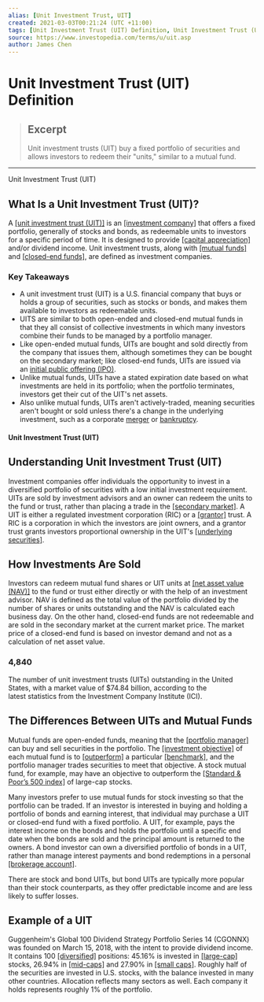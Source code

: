 ```yaml
---
alias: [Unit Investment Trust, UIT]
created: 2021-03-03T00:21:24 (UTC +11:00)
tags: [Unit Investment Trust (UIT) Definition, Unit Investment Trust (UIT)]
source: https://www.investopedia.com/terms/u/uit.asp
author: James Chen
---
```


# Unit Investment Trust (UIT) Definition

> ## Excerpt
> Unit investment trusts (UIT) buy a fixed portfolio of securities and allows investors to redeem their "units," similar to a mutual fund.

---

Unit Investment Trust (UIT)
## What Is a Unit Investment Trust (UIT)?

A [[unit investment trust (UIT)]](https://www.investopedia.com/articles/basics/09/unit-investment-trust.asp) is an [[investment company]](https://www.investopedia.com/terms/i/investmentcompany.asp) that offers a fixed portfolio, generally of stocks and bonds, as redeemable units to investors for a specific period of time. It is designed to provide [[capital appreciation]](https://www.investopedia.com/terms/c/capitalappreciation.asp) and/or dividend income. Unit investment trusts, along with [[mutual funds]](https://www.investopedia.com/terms/m/mutualfund.asp) and [[closed-end funds]](https://www.investopedia.com/terms/c/closed-endinvestment.asp), are defined as investment companies.

### Key Takeaways

-   A unit investment trust (UIT) is a U.S. financial company that buys or holds a group of securities, such as stocks or bonds, and makes them available to investors as redeemable units.
-   UITS are similar to both open-ended and closed-end mutual funds in that they all consist of collective investments in which many investors combine their funds to be managed by a portfolio manager.
-   Like open-ended mutual funds, UITs are bought and sold directly from the company that issues them, although sometimes they can be bought on the secondary market; like closed-end funds, UITs are issued via an [initial public offering (IPO)](https://www.investopedia.com/terms/i/ipo.asp). 
-   Unlike mutual funds, UITs have a stated expiration date based on what investments are held in its portfolio; when the portfolio terminates, investors get their cut of the UIT's net assets.
-   Also unlike mutual funds, UITs aren't actively-traded, meaning securities aren't bought or sold unless there's a change in the underlying investment, such as a corporate [merger](https://www.investopedia.com/terms/m/merger.asp) or [bankruptcy](https://www.investopedia.com/terms/b/bankruptcy.asp). 

#### Unit Investment Trust (UIT)

## Understanding Unit Investment Trust (UIT)

Investment companies offer individuals the opportunity to invest in a diversified portfolio of securities with a low initial investment requirement. UITs are sold by investment advisors and an owner can redeem the units to the fund or trust, rather than placing a trade in the [[secondary market]](https://www.investopedia.com/terms/s/secondarymarket.asp). A UIT is either a regulated investment corporation (RIC) or a [[grantor]](https://www.investopedia.com/terms/g/grantor.asp) trust. A RIC is a corporation in which the investors are joint owners, and a grantor trust grants investors proportional ownership in the UIT's [[underlying securities]](https://www.investopedia.com/terms/u/underlying-security.asp).

## How Investments Are Sold

Investors can redeem mutual fund shares or UIT units at [[net asset value (NAV)]](https://www.investopedia.com/terms/n/nav.asp) to the fund or trust either directly or with the help of an investment advisor. NAV is defined as the total value of the portfolio divided by the number of shares or units outstanding and the NAV is calculated each business day. On the other hand, closed-end funds are not redeemable and are sold in the secondary market at the current market price. The market price of a closed-end fund is based on investor demand and not as a calculation of net asset value.

### 4,840

The number of unit investment trusts (UITs) outstanding in the United States, with a market value of $74.84 billion, according to the latest statistics from the Investment Company Institute (ICI).

## The Differences Between UITs and Mutual Funds

Mutual funds are open-ended funds, meaning that the [[portfolio manager]](https://www.investopedia.com/terms/p/portfoliomanager.asp) can buy and sell securities in the portfolio. The [[investment objective]](https://www.investopedia.com/terms/i/investmentobjective.asp) of each mutual fund is to [[outperform]](https://www.investopedia.com/terms/o/outperform.asp) a particular [[benchmark]](https://www.investopedia.com/terms/b/benchmark.asp), and the portfolio manager trades securities to meet that objective. A stock mutual fund, for example, may have an objective to outperform the [[Standard & Poor’s 500 index]](https://www.investopedia.com/terms/s/sp500.asp) of large-cap stocks.

Many investors prefer to use mutual funds for stock investing so that the portfolio can be traded. If an investor is interested in buying and holding a portfolio of bonds and earning interest, that individual may purchase a UIT or closed-end fund with a fixed portfolio. A UIT, for example, pays the interest income on the bonds and holds the portfolio until a specific end date when the bonds are sold and the principal amount is returned to the owners. A bond investor can own a diversified portfolio of bonds in a UIT, rather than manage interest payments and bond redemptions in a personal [[brokerage account]](https://www.investopedia.com/terms/b/brokerageaccount.asp).

There are stock and bond UITs, but bond UITs are typically more popular than their stock counterparts, as they offer predictable income and are less likely to suffer losses.

## Example of a UIT

Guggenheim's Global 100 Dividend Strategy Portfolio Series 14 (CGONNX) was founded on March 15, 2018, with the intent to provide dividend income. It contains 100 [[diversified]](https://www.investopedia.com/terms/d/diversification.asp) positions: 45.16% is invested in [[large-cap]](https://www.investopedia.com/terms/l/large-cap.asp) stocks, 26.94% in [[mid-caps]](https://www.investopedia.com/terms/m/midcapstock.asp) and 27.90% in [[small caps]](https://www.investopedia.com/terms/s/small-cap.asp). Roughly half of the securities are invested in U.S. stocks, with the balance invested in many other countries. Allocation reflects many sectors as well. Each company it holds represents roughly 1% of the portfolio.
